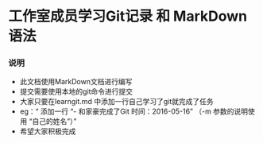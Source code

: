 # 工作室成员学习Git记录 和 MarkDown语法
### 说明
- 此文档使用MarkDown文档进行编写
- 提交需要使用本地的git命令进行提交
- 大家只要在learngit.md 中添加一行自己学习了git就完成了任务
- eg：“ 添加一行 “- 和家豪完成了Git 时间：2016-05-16” （-m 参数的说明使用 “自己的姓名”）”
- 希望大家积极完成
